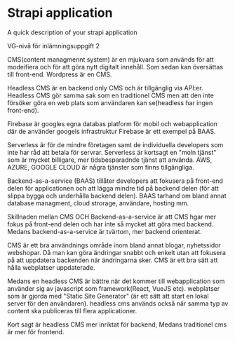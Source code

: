 # Strapi application

A quick description of your strapi application


VG-nivå för inlämningsuppgift 2

CMS(content managmennt system) är en mjukvara som används för att modeifiera 
och för att göra nytt digitalt innehåll. Som sedan kan översättas till front-end.
Wordpress är en CMS.


Headless CMS är en backend only CMS och är tillgänglig via API:er. 
Headless CMS gör samma sak som en traditionel CMS men att den inte försöker göra 
en web plats som användaren kan se(headless har ingen front-end).


Firebase är googles egna databas platform för mobil och webapplication där de använder googels infrastruktur
Firebase är ett exempel på BAAS.


Serverless är för de mindre företagen samt de individuella developers som inte har råd att betala för servrar.
Serverless är kortsagt en "moln tjänst" som är mycket billigare, mer tidsbesparadnde tjänst att använda. 
AWS, AZURE, GOOGLE CLOUD är några tjänster som finns tillgängliga.


Backend-as-a-service (BAAS) tillåter developers att fokusera på front-end delen för applicationen och att lägga mindre tid på backend delen
(för att slippa bygga och underhålla backend delen). BAAS tarhand om bland annat database managment, cloud strorage, användare, hosting mm.


Skillnaden mellan CMS OCH Backend-as-a-service är att CMS hgar mer fokus på front-end delen och har inte så mycket att göra med backend. 
Medans backend-as-a-service är tvärtom, mer backend orienterat.


CMS är ett bra användnings område inom bland annat blogar, nyhetssidor webshopar. 
Då man kan göra ändringar snabbt och enkelt utan att fokusera på att uppdatera backenden när ändringarna sker.
CMS är ett bra sätt att hålla webplatser uppdaterade.

Medans en headless CMS är bättre när det kommer till webapplication som använder sig av javascript som framework(React, VueJS etc).
webplatser som är gjorda med "Static Site Generator" (är ett sätt att start en lokal server för den användaren). 
headless cms används också när samma typ av content ska publiceras till flera applicationer. 

Kort sagt är headless CMS mer inriktat för backend, Medans traditionel cms är mer för frontend.